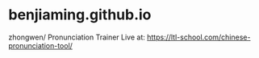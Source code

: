 # benjiaming.github.io

zhongwen/ Pronunciation Trainer
Live at: https://ltl-school.com/chinese-pronunciation-tool/
